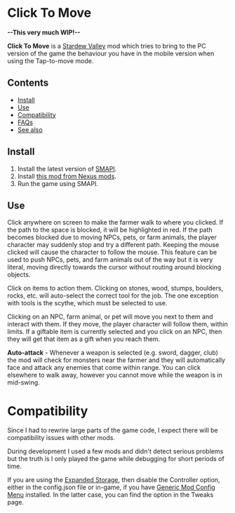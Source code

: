 # Click To Move
**--This very much WIP!--**

**Click To Move** is a [Stardew Valley](https://stardewvalley.net/) mod which tries to bring to the 
PC version of the game the behaviour you have in the mobile version when using the Tap-to-move mode.

## Contents
* [Install](#install)
* [Use](#use)
* [Compatibility](#compatibility)
* [FAQs](#faqs)
* [See also](#see-also)

## Install
1. Install the latest version of [SMAPI](https://smapi.io/).
3. Install [this mod from Nexus mods](https://www.nexusmods.com/stardewvalley/mods/).
4. Run the game using SMAPI.

## Use
Click anywhere on screen to make the farmer walk to where you clicked.
If the path to the space is blocked, it will be highlighted in red. If the path becomes blocked due to 
moving NPCs, pets, or farm animals, the player character may suddenly stop and try a different path.
Keeping the mouse clicked will cause the character to follow the mouse. This feature can be used to 
push NPCs, pets, and farm animals out of the way but it is very literal, moving directly towards 
the cursor without routing around blocking objects.

Click on items to action them. Clicking on stones, wood, stumps, boulders, rocks, etc. will auto-select 
the correct tool for the job.
The one exception with tools is the scythe, which must be selected to use.

Clicking on an NPC, farm animal, or pet will move you next to them and interact with them. If they move, 
the player character will follow them, within limits. If a giftable item is currently selected and you 
click on an NPC, then they will get that item as a gift when you reach them.

**Auto-attack** - Whenever a weapon is selected (e.g. sword, dagger, club) the mod will check for monsters 
near the farmer and they will automatically face and attack any enemies that come within range. You can 
click elsewhere to walk away, however you cannot move while the weapon is in mid-swing.

# Compatibility
Since I had to rewrire large parts of the game code, I expect there will be compatibility issues with other mods.

During development I used a few mods and didn't detect serious problems but the truth is I only played the game 
while debugging for short periods of time.

If you are using the [Expanded Storage](https://www.nexusmods.com/stardewvalley/mods/7431), then disable the 
Controller option, either in the config.json file or in-game, if you have 
[Generic Mod Config Menu](https://www.nexusmods.com/stardewvalley/mods/5098) installed. In the latter case,
you can find the option in the Tweaks page.
